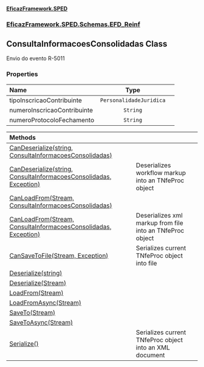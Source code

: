 #### [EficazFramework.SPED](EficazFrameworkSPED.md 'EficazFramework SPED')
### [EficazFramework.SPED.Schemas.EFD_Reinf](EficazFramework.SPED.Schemas.EFD_Reinf.md 'EficazFramework.SPED.Schemas.EFD_Reinf')

## ConsultaInformacoesConsolidadas Class

Envio do evento R-5011
### Properties

| Name | Type | |
| :--- | :---: | :--- |
| tipoInscricaoContribuinte | `PersonalidadeJuridica` |  |
| numeroInscricaoContribuinte | `String` |  |
| numeroProtocoloFechamento | `String` |  |

| Methods | |
| :--- | :--- |
| [CanDeserialize(string, ConsultaInformacoesConsolidadas)](EficazFramework.SPED.Schemas.EFD_Reinf/ConsultaInformacoesConsolidadas/CanDeserialize(string,ConsultaInformacoesConsolidadas).md 'EficazFramework.SPED.Schemas.EFD_Reinf.ConsultaInformacoesConsolidadas.CanDeserialize(string, EficazFramework.SPED.Schemas.EFD_Reinf.ConsultaInformacoesConsolidadas)') | |
| [CanDeserialize(string, ConsultaInformacoesConsolidadas, Exception)](EficazFramework.SPED.Schemas.EFD_Reinf/ConsultaInformacoesConsolidadas/CanDeserialize(string,ConsultaInformacoesConsolidadas,Exception).md 'EficazFramework.SPED.Schemas.EFD_Reinf.ConsultaInformacoesConsolidadas.CanDeserialize(string, EficazFramework.SPED.Schemas.EFD_Reinf.ConsultaInformacoesConsolidadas, System.Exception)') | Deserializes workflow markup into an TNfeProc object |
| [CanLoadFrom(Stream, ConsultaInformacoesConsolidadas)](EficazFramework.SPED.Schemas.EFD_Reinf/ConsultaInformacoesConsolidadas/CanLoadFrom(Stream,ConsultaInformacoesConsolidadas).md 'EficazFramework.SPED.Schemas.EFD_Reinf.ConsultaInformacoesConsolidadas.CanLoadFrom(System.IO.Stream, EficazFramework.SPED.Schemas.EFD_Reinf.ConsultaInformacoesConsolidadas)') | |
| [CanLoadFrom(Stream, ConsultaInformacoesConsolidadas, Exception)](EficazFramework.SPED.Schemas.EFD_Reinf/ConsultaInformacoesConsolidadas/CanLoadFrom(Stream,ConsultaInformacoesConsolidadas,Exception).md 'EficazFramework.SPED.Schemas.EFD_Reinf.ConsultaInformacoesConsolidadas.CanLoadFrom(System.IO.Stream, EficazFramework.SPED.Schemas.EFD_Reinf.ConsultaInformacoesConsolidadas, System.Exception)') | Deserializes xml markup from file into an TNfeProc object |
| [CanSaveToFile(Stream, Exception)](EficazFramework.SPED.Schemas.EFD_Reinf/ConsultaInformacoesConsolidadas/CanSaveToFile(Stream,Exception).md 'EficazFramework.SPED.Schemas.EFD_Reinf.ConsultaInformacoesConsolidadas.CanSaveToFile(System.IO.Stream, System.Exception)') | Serializes current TNfeProc object into file |
| [Deserialize(string)](EficazFramework.SPED.Schemas.EFD_Reinf/ConsultaInformacoesConsolidadas/Deserialize(string).md 'EficazFramework.SPED.Schemas.EFD_Reinf.ConsultaInformacoesConsolidadas.Deserialize(string)') | |
| [Deserialize(Stream)](EficazFramework.SPED.Schemas.EFD_Reinf/ConsultaInformacoesConsolidadas/Deserialize(Stream).md 'EficazFramework.SPED.Schemas.EFD_Reinf.ConsultaInformacoesConsolidadas.Deserialize(System.IO.Stream)') | |
| [LoadFrom(Stream)](EficazFramework.SPED.Schemas.EFD_Reinf/ConsultaInformacoesConsolidadas/LoadFrom(Stream).md 'EficazFramework.SPED.Schemas.EFD_Reinf.ConsultaInformacoesConsolidadas.LoadFrom(System.IO.Stream)') | |
| [LoadFromAsync(Stream)](EficazFramework.SPED.Schemas.EFD_Reinf/ConsultaInformacoesConsolidadas/LoadFromAsync(Stream).md 'EficazFramework.SPED.Schemas.EFD_Reinf.ConsultaInformacoesConsolidadas.LoadFromAsync(System.IO.Stream)') | |
| [SaveTo(Stream)](EficazFramework.SPED.Schemas.EFD_Reinf/ConsultaInformacoesConsolidadas/SaveTo(Stream).md 'EficazFramework.SPED.Schemas.EFD_Reinf.ConsultaInformacoesConsolidadas.SaveTo(System.IO.Stream)') | |
| [SaveToAsync(Stream)](EficazFramework.SPED.Schemas.EFD_Reinf/ConsultaInformacoesConsolidadas/SaveToAsync(Stream).md 'EficazFramework.SPED.Schemas.EFD_Reinf.ConsultaInformacoesConsolidadas.SaveToAsync(System.IO.Stream)') | |
| [Serialize()](EficazFramework.SPED.Schemas.EFD_Reinf/ConsultaInformacoesConsolidadas/Serialize().md 'EficazFramework.SPED.Schemas.EFD_Reinf.ConsultaInformacoesConsolidadas.Serialize()') | Serializes current TNfeProc object into an XML document |

